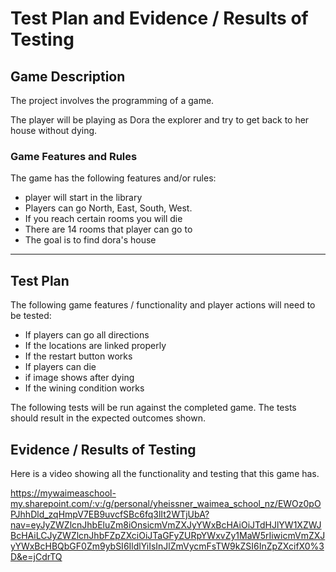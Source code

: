 # Test Plan and Evidence / Results of Testing

## Game Description

The project involves the programming of a game.

The player will be playing as Dora the explorer and try to get back to her house without dying.

### Game Features and Rules

The game has the following features and/or rules:

- player will start in the library
- Players can go North, East, South, West. 
- If you reach certain rooms you will die
- There are 14 rooms that player can go to 
- The goal is to find dora's house


---

## Test Plan

The following game features / functionality and player actions will need to be tested:

- If players can go all directions
- If the locations are linked properly
- If the restart button works 
- If players can die
- if image shows after dying
- If the wining condition works

The following tests will be run against the completed game. The tests should result in the expected outcomes shown.


## Evidence / Results of Testing

Here is a video showing all the functionality and testing that this game has.

https://mywaimeaschool-my.sharepoint.com/:v:/g/personal/yheissner_waimea_school_nz/EWOz0pOPJhhDld_zqHmpV7EB9uvcfSBc6fq3lIt2WTjUbA?nav=eyJyZWZlcnJhbEluZm8iOnsicmVmZXJyYWxBcHAiOiJTdHJlYW1XZWJBcHAiLCJyZWZlcnJhbFZpZXciOiJTaGFyZURpYWxvZy1MaW5rIiwicmVmZXJyYWxBcHBQbGF0Zm9ybSI6IldlYiIsInJlZmVycmFsTW9kZSI6InZpZXcifX0%3D&e=jCdrTQ






